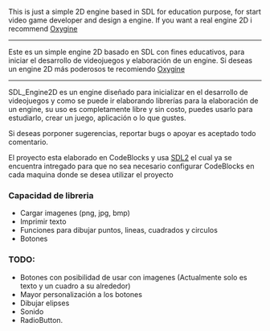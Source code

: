This is just a simple 2D engine based in SDL for education purpose, for start video game developer and design a engine.
If you want a real engine 2D i recommend  [Oxygine](http://oxygine.org/)

----------------
Este es un simple engine 2D basado en SDL con fines educativos, para iniciar el desarrollo de videojuegos y elaboración de un engine. Si deseas un engine 2D más poderosos te recomiendo [Oxygine](http://oxygine.org/)


-----
SDL_Engine2D es un engine diseñado para inicializar en el desarrollo de videojuegos y como se puede ir elaborando librerías para la elaboración de un engine, su uso es completamente libre y sin costo, puedes usarlo para estudiarlo, crear un juego, aplicación o lo que gustes.

Si deseas porponer sugerencias, reportar bugs o apoyar es aceptado todo comentario.

El proyecto esta elaborado en CodeBlocks y usa [SDL2](https://www.libsdl.org/) el cual ya se encuentra intregado para que no sea necesario configurar CodeBlocks en cada maquina donde se desea utilizar el proyecto

### Capacidad de libreria
- Cargar imagenes (png, jpg, bmp)
- Imprimir texto
- Funciones para dibujar puntos, lineas, cuadrados y circulos
- Botones


### TODO:
- Botones con posibilidad de usar con imagenes (Actualmente solo es texto y un cuadro a su alrededor)
- Mayor personalización a los botones
- Dibujar elipses
- Sonido
- RadioButton.

